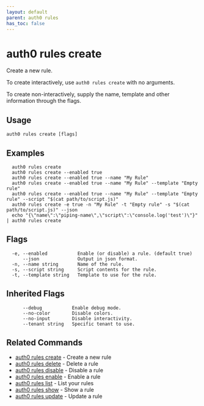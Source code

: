 ```yaml
---
layout: default
parent: auth0 rules
has_toc: false
---
```

# auth0 rules create

Create a new rule.

To create interactively, use `auth0 rules create` with no arguments.

To create non-interactively, supply the name, template and other information through the flags.

## Usage
```
auth0 rules create [flags]
```

## Examples

```
  auth0 rules create
  auth0 rules create --enabled true
  auth0 rules create --enabled true --name "My Rule" 
  auth0 rules create --enabled true --name "My Rule" --template "Empty rule"
  auth0 rules create --enabled true --name "My Rule" --template "Empty rule" --script "$(cat path/to/script.js)"
  auth0 rules create -e true -n "My Rule" -t "Empty rule" -s "$(cat path/to/script.js)" --json
  echo "{\"name\":\"piping-name\",\"script\":\"console.log('test')\"}" | auth0 rules create
```


## Flags

```
  -e, --enabled           Enable (or disable) a rule. (default true)
      --json              Output in json format.
  -n, --name string       Name of the rule.
  -s, --script string     Script contents for the rule.
  -t, --template string   Template to use for the rule.
```


## Inherited Flags

```
      --debug           Enable debug mode.
      --no-color        Disable colors.
      --no-input        Disable interactivity.
      --tenant string   Specific tenant to use.
```


## Related Commands

- [auth0 rules create](auth0_rules_create.md) - Create a new rule
- [auth0 rules delete](auth0_rules_delete.md) - Delete a rule
- [auth0 rules disable](auth0_rules_disable.md) - Disable a rule
- [auth0 rules enable](auth0_rules_enable.md) - Enable a rule
- [auth0 rules list](auth0_rules_list.md) - List your rules
- [auth0 rules show](auth0_rules_show.md) - Show a rule
- [auth0 rules update](auth0_rules_update.md) - Update a rule


